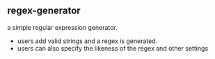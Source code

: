 ## regex-generator
a simple regular expression generator.

* users add valid strings and a regex is generated.
* users can also specify the likeness of the regex and other settings